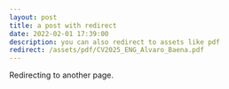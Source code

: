 ```yaml
---
layout: post
title: a post with redirect
date: 2022-02-01 17:39:00
description: you can also redirect to assets like pdf
redirect: /assets/pdf/CV2025_ENG_Alvaro_Baena.pdf
---
```


Redirecting to another page.
